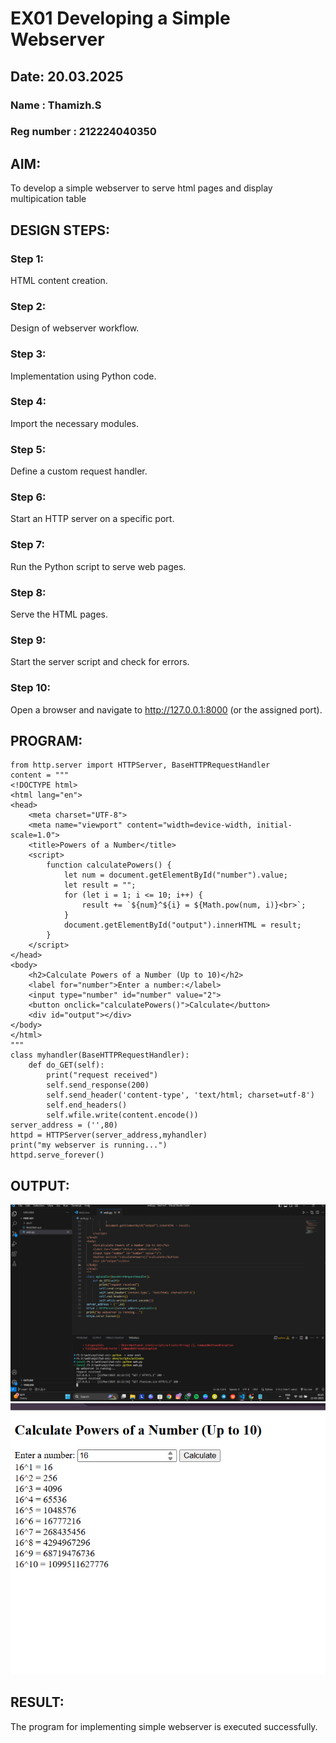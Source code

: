 # EX01 Developing a Simple Webserver
## Date: 20.03.2025
### Name : Thamizh.S
### Reg number : 212224040350
## AIM:
To develop a simple webserver to serve html pages and display multipication table

## DESIGN STEPS:

### Step 1: 
HTML content creation.

### Step 2:
Design of webserver workflow.

### Step 3:
Implementation using Python code.

### Step 4:
Import the necessary modules.

### Step 5:
Define a custom request handler.

### Step 6:
Start an HTTP server on a specific port.

### Step 7:
Run the Python script to serve web pages.

### Step 8:
Serve the HTML pages.

### Step 9:
Start the server script and check for errors.

### Step 10:
Open a browser and navigate to http://127.0.0.1:8000 (or the assigned port).

## PROGRAM:
~~~
from http.server import HTTPServer, BaseHTTPRequestHandler
content = """
<!DOCTYPE html>
<html lang="en">
<head>
    <meta charset="UTF-8">
    <meta name="viewport" content="width=device-width, initial-scale=1.0">
    <title>Powers of a Number</title>
    <script>
        function calculatePowers() {
            let num = document.getElementById("number").value;
            let result = "";
            for (let i = 1; i <= 10; i++) {
                result += `${num}^${i} = ${Math.pow(num, i)}<br>`;
            }
            document.getElementById("output").innerHTML = result;
        }
    </script>
</head>
<body>
    <h2>Calculate Powers of a Number (Up to 10)</h2>
    <label for="number">Enter a number:</label>
    <input type="number" id="number" value="2">
    <button onclick="calculatePowers()">Calculate</button>
    <div id="output"></div>
</body>
</html>
"""
class myhandler(BaseHTTPRequestHandler):
    def do_GET(self):
        print("request received")
        self.send_response(200)
        self.send_header('content-type', 'text/html; charset=utf-8')
        self.end_headers()
        self.wfile.write(content.encode())
server_address = ('',80)
httpd = HTTPServer(server_address,myhandler)
print("my webserver is running...")
httpd.serve_forever()
~~~
## OUTPUT:
![alt text](image-1.png)
![alt text](image.png)
## RESULT:
The program for implementing simple webserver is executed successfully.

